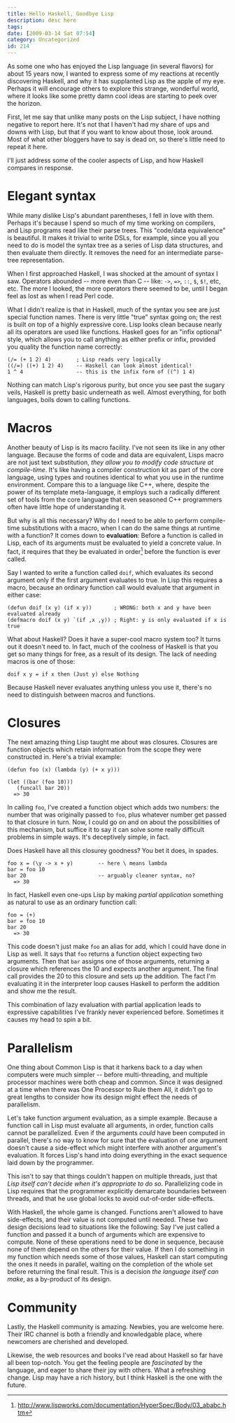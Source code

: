 ```yaml
---
title: Hello Haskell, Goodbye Lisp
description: desc here
tags: 
date: [2009-03-14 Sat 07:54]
category: Uncategorized
id: 214
---
```


As some one who has enjoyed the Lisp language (in several flavors) for about 15 years now, I wanted to express some of my reactions at recently discovering Haskell, and why it has supplanted Lisp as the apple of my eye.  Perhaps it will encourage others to explore this strange, wonderful world, where it looks like some pretty damn cool ideas are starting to peek over the horizon.

<!--more-->
First, let me say that unlike many posts on the Lisp subject, I have nothing negative to report here.  It's not that I haven't had my share of ups and downs with Lisp, but that if you want to know about those, look around.  Most of what other bloggers have to say is dead on, so there's little need to repeat it here.

I'll just address some of the cooler aspects of Lisp, and how Haskell compares in response.

# Elegant syntax

While many dislike Lisp's abundant parentheses, I fell in love with them.  Perhaps it's because I spend so much of my time working on compilers, and Lisp programs read like their parse trees.  This "code/data equivalence" is beautiful.  It makes it trivial to write DSLs, for example, since you all you need to do is model the syntax tree as a series of Lisp data structures, and then evaluate them directly.  It removes the need for an intermediate parse-tree representation.

When I first approached Haskell, I was shocked at the amount of syntax I saw.  Operators  abounded -- more even than C -- like: `->`, `=>`, `::`, `$`, `$!`, etc, etc.   The more I looked, the more operators there seemed to be, until I began feel as lost as when I read Perl code.

What I didn't realize is that in Haskell, much of the syntax you see are just special function names.  There is very little "true" syntax going on; the rest is built on top of a highly expressive core.  Lisp looks clean because nearly all its operators are used like functions.  Haskell goes for an "infix optional" style, which allows you to call anything as either prefix or infix, provided you quality the function name correctly:

    (/= (+ 1 2) 4)        ; Lisp reads very logically
    ((/=) ((+) 1 2) 4)    -- Haskell can look almost identical!
    1 ^ 4                 -- this is the infix form of ((^) 1 4)

Nothing can match Lisp's rigorous purity, but once you see past the sugary veils, Haskell is pretty basic underneath as well.  Almost everything, for both languages, boils down to calling functions.

# Macros

Another beauty of Lisp is its macro facility.  I've not seen its like in any other language.  Because the forms of code and data are equivalent, Lisps macro are not just text substitution, *they allow you to modify code structure at compile-time*.  It's like having a compiler construction kit as part of the core language, using types and routines identical to what you use in the runtime environment.  Compare this to a language like C++, where, despite the power of its template meta-language, it employs such a radically different set of tools from the core language that even seasoned C++ programmers often have little hope of understanding it.

But why is all this necessary?  Why do I need to be able to perform compile-time substitutions with a macro, when I can do the same things at runtime with a function?  It comes down to **evaluation**: Before a function is called in Lisp, each of its arguments must be evaluated to yield a concrete value.  In fact, it requires that they be evaluated in order[^1] before the function is ever called.

Say I wanted to write a function called `doif`, which evaluates its second argument only if the first argument evaluates to true.  In Lisp this requires a macro, because an ordinary function call would evaluate that argument in either case:

    (defun doif (x y) (if x y))       ; WRONG: both x and y have been evaluated already
    (defmacro doif (x y) `(if ,x ,y)) ; Right: y is only evaluated if x is true

What about Haskell?  Does it have a super-cool macro system too?  It turns out it doesn't need to.  In fact, much of the coolness of Haskell is that you get so many things for free, as a result of its design.  The lack of needing macros is one of those:

    doif x y = if x then (Just y) else Nothing

Because Haskell never evaluates anything unless you use it, there's no need to distinguish between macros and functions.

[^1]: http://www.lispworks.com/documentation/HyperSpec/Body/03_ababc.htm

# Closures

The next amazing thing Lisp taught me about was closures.  Closures are function objects which retain information from the scope they were constructed in.  Here's a trivial example:

    (defun foo (x) (lambda (y) (+ x y)))

    (let ((bar (foo 10)))
       (funcall bar 20))
      => 30

In calling `foo`, I've created a function object which adds two numbers: the number that was originally passed to `foo`, plus whatever number get passed to that closure in turn.  Now, I could go on and on about the possibilities of this mechanism, but suffice it to say it can solve some really difficult problems in simple ways.  It's deceptively simple, in fact.

Does Haskell have all this closurey goodness?  You bet it does, in spades.

    foo x = (\y -> x + y)        -- here \ means lambda
	bar = foo 10
 	bar 20                       -- arguably cleaner syntax, no?
      => 30

In fact, Haskell even one-ups Lisp by making *partial application* something as natural to use as an ordinary function call:

    foo = (+)
	bar = foo 10
    bar 20
      => 30

This code doesn't just make `foo` an alias for add, which I could have done in Lisp as well.  It says that `foo` returns a function object expecting two arguments.  Then that `bar` assigns one of those arguments, returning a closure which references the 10 and expects another argument.  The final call provides the 20 to this closure and sets up the addition.  The fact I'm evaluating it in the interpreter loop causes Haskell to perform the addition and show me the result.

This combination of lazy evaluation with partial application leads to expressive capabilities I've frankly never experienced before.  Sometimes it causes my head to spin a bit.

# Parallelism

One thing about Common Lisp is that it harkens back to a day when computers were much simpler -- before multi-threading, and multiple processor machines were both cheap and common.  Since it was designed at a time when there was One Processor to Rule them All, it didn't go to great lengths to consider how its design might effect the needs of parallelism.

Let's take function argument evaluation, as a simple example.  Because a function call in Lisp must evaluate all arguments, in order, function calls cannot be parallelized.  Even if the arguments *could* have been computed in parallel, there's no way to know for sure that the evaluation of one argument doesn't cause a side-effect which might interfere with another argument's evaluation.  It forces Lisp's hand into doing everything in the exact sequence laid down by the programmer.

This isn't to say that things couldn't happen on multiple threads, just that *Lisp itself can't decide when it's appropriate to do so*.  Parallelizing code in Lisp requires that the programmer explicitly demarcate boundaries between threads, and that he use global locks to avoid out-of-order side-effects.

With Haskell, the whole game is changed.  Functions aren't allowed to have side-effects, and their value is not computed until needed.  These two design decisions lead to situations like the following: Say I've just called a function and passed it a bunch of arguments which are expensive to compute.  None of these operations need to be done in sequence, because none of them depend on the others for their value.  If then I do something in my function which needs some of those values, Haskell can start computing the ones it needs in parallel, waiting on the completion of the whole set before returning the final result.  This is a decision *the language itself can make*, as a by-product of its design.

# Community

Lastly, the Haskell community is amazing.  Newbies, you are welcome here.  Their IRC channel is both a friendly and knowledgable place, where newcomers are cherished and developed.

Likewise, the web resources and books I've read about Haskell so far have all been top-notch.  You get the feeling people are *fascinated* by the language, and eager to share their joy  with others.  What a refreshing change.  Lisp may have a rich history, but I think Haskell is the one with the future.

